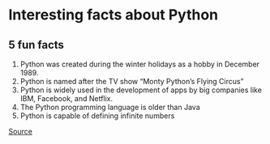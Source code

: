 # Interesting facts about Python
## 5 fun facts
1. Python was created during the winter holidays as a hobby in December 1989.
2. Python is named after the TV show  “Monty Python’s Flying Circus”
3. Python is widely used in the development of apps by big companies like IBM, Facebook, and Netflix.
4. The Python programming language is older than Java
5. Python is capable of defining infinite numbers

[Source](https://medium.com/pythoneers/10-not-so-known-facts-about-python-programming-c8c4f44dbc02)
